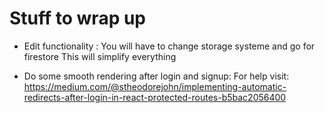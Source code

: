 # Stuff to wrap up 

- Edit functionality :
    You will have to change storage systeme and go for firestore 
    This will simplify everything 

- Do some smooth rendering after login and signup:
    For help visit: https://medium.com/@stheodorejohn/implementing-automatic-redirects-after-login-in-react-protected-routes-b5bac2056400
